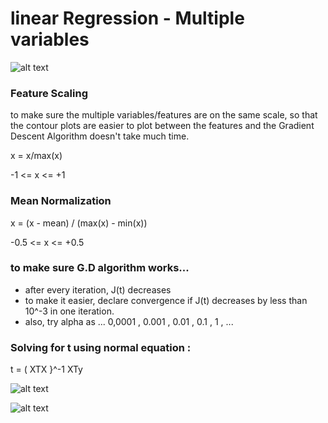 # linear Regression - Multiple variables

![alt text](https://raw.githubusercontent.com/ritchieng/machine-learning-stanford/master/w2_linear_regression_multiple/gradient_descent.png)

### Feature Scaling

to make sure the multiple variables/features are on the same scale, so that the contour plots are easier to plot between the features and the Gradient Descent Algorithm doesn't take much time.

x = x/max(x)

-1 <= x <= +1

### Mean Normalization

x = (x - mean) / (max(x) - min(x))

-0.5 <= x <= +0.5

### to make sure G.D algorithm works...

* after every iteration, J(t) decreases
* to make it easier, declare convergence if J(t) decreases by less than 10^-3 in one iteration.
* also, try alpha as ... 0,0001 , 0.001 , 0.01 , 0.1 , 1 , ...


### Solving for t using normal equation :

t = ( XTX }^-1 XTy

![alt text](https://i.stack.imgur.com/qzv5e.jpg)

![alt text](https://raw.githubusercontent.com/ritchieng/machine-learning-stanford/master/w2_linear_regression_multiple/normalequation.png)
